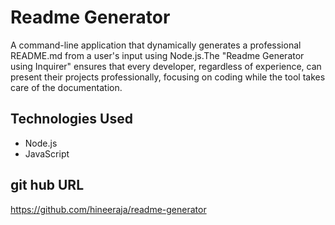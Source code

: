 # Readme Generator

A command-line application that dynamically generates a professional README.md from a user's input using Node.js.The "Readme Generator using Inquirer" ensures that every developer, regardless of experience, can present their projects professionally, focusing on coding while the tool takes care of the documentation.



## Technologies Used

- Node.js
- JavaScript


## git hub URL
https://github.com/hineeraja/readme-generator